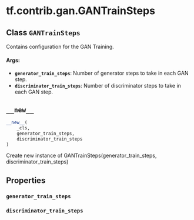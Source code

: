 <div itemscope itemtype="http://developers.google.com/ReferenceObject">
<meta itemprop="name" content="tf.contrib.gan.GANTrainSteps" />
<meta itemprop="path" content="Stable" />
<meta itemprop="property" content="generator_train_steps"/>
<meta itemprop="property" content="discriminator_train_steps"/>
<meta itemprop="property" content="__new__"/>
</div>

# tf.contrib.gan.GANTrainSteps

## Class `GANTrainSteps`



Contains configuration for the GAN Training.

#### Args:

* <b>`generator_train_steps`</b>: Number of generator steps to take in each GAN step.
* <b>`discriminator_train_steps`</b>: Number of discriminator steps to take in each GAN
    step.

<h2 id="__new__"><code>__new__</code></h2>

``` python
__new__(
    _cls,
    generator_train_steps,
    discriminator_train_steps
)
```

Create new instance of GANTrainSteps(generator_train_steps, discriminator_train_steps)



## Properties

<h3 id="generator_train_steps"><code>generator_train_steps</code></h3>



<h3 id="discriminator_train_steps"><code>discriminator_train_steps</code></h3>





